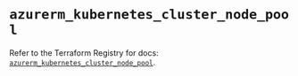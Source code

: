 # `azurerm_kubernetes_cluster_node_pool`

Refer to the Terraform Registry for docs: [`azurerm_kubernetes_cluster_node_pool`](https://registry.terraform.io/providers/hashicorp/azurerm/4.45.0/docs/resources/kubernetes_cluster_node_pool).
